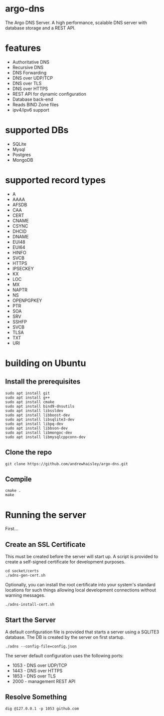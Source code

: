 # argo-dns
The Argo DNS Server. A high performance, scalable DNS server with database storage
and a REST API. 
# features
- Authoritative DNS
- Recursive DNS
- DNS Forwarding
- DNS over UDP/TCP
- DNS over TLS
- DNS over HTTPS
- REST API for dynamic configuration
- Database back-end
- Reads BIND Zone files
- ipv4/ipv6 support
# supported DBs
- SQLite 
- Mysql
- Postgres
- MongoDB
# supported record types
- A
- AAAA
- AFSDB
- CAA
- CERT
- CNAME
- CSYNC
- DHCID
- DNAME
- EUI48
- EUI64
- HINFO
- SVCB
- HTTPS
- IPSECKEY
- KX
- LOC
- MX
- NAPTR
- NS
- OPENPGPKEY
- PTR
- SOA
- SRV
- SSHFP
- SVCB
- TLSA
- TXT
- URI
# building on Ubuntu

## Install the prerequisites
```
sudo apt install git
sudo apt install g++
sudo apt install cmake
sudo apt install bind9-dnsutils
sudo apt install libssldev
sudo apt install libboost-dev
sudo apt install libsqlite3-dev
sudo apt install libpq-dev
sudo apt install libbson-dev
sudo apt install libmongoc-dev
sudo apt install libmysqlcppconn-dev
```
## Clone the repo
```
git clone https://github.com/andrewhaisley/argo-dns.git
```
## Compile
```
cmake .
make
```
# Running the server
First...

## Create an SSL Certificate
This must be created before the server will start up. A script is provided to create a self-signed certificate for development purposes.
```
cd socket/certs
./adns-gen-cert.sh
```
Optionally, you can install the root certificate into your system's standard locations for such things allowing local development connections
without warning messages.
```
./adns-install-cert.sh
```
## Start the Server
A default configuration file is provided that starts a server using a SQLITE3 database. The DB is created by the server on first startup.
```
./adns --config-file=config.json
```
The server default configuration uses the following ports:
- 1053 - DNS over UDP/TCP
- 1443 - DNS over HTTPS
- 1853 - DNS over TLS
- 2000 - management REST API
## Resolve Something
```
dig @127.0.0.1 -p 1053 github.com
```

